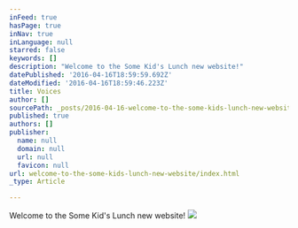 ```yaml
---
inFeed: true
hasPage: true
inNav: true
inLanguage: null
starred: false
keywords: []
description: "Welcome to the Some Kid's Lunch new website!"
datePublished: '2016-04-16T18:59:59.692Z'
dateModified: '2016-04-16T18:59:46.223Z'
title: Voices
author: []
sourcePath: _posts/2016-04-16-welcome-to-the-some-kids-lunch-new-website.md
published: true
authors: []
publisher:
  name: null
  domain: null
  url: null
  favicon: null
url: welcome-to-the-some-kids-lunch-new-website/index.html
_type: Article

---
```

Welcome to the Some Kid's Lunch new website!
![](https://the-grid-user-content.s3-us-west-2.amazonaws.com/3ea67471-4989-41ee-a158-7a237f0795a0.jpg)